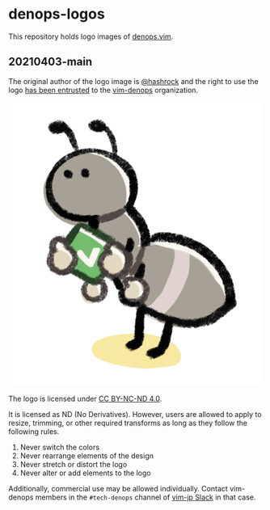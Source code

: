 # denops-logos

This repository holds logo images of [denops.vim](https://github.com/vim-denops/denops.vim).

## 20210403-main

The original author of the logo image is [@hashrock](https://github.com/hashrock) and the right to use the logo [has been entrusted](https://github.com/vim-denops/denops.vim/issues/2#issuecomment-927023822) to the [vim-denops](https://github.com/vim-denops) organization.

![denops logo 1](./20210403-main/denops.png)

The logo is licensed under [CC BY-NC-ND 4.0](https://creativecommons.org/licenses/by-nc-nd/4.0).

It is licensed as ND (No Derivatives). However, users are allowed to apply to resize, trimming, or other required transforms as long as they follow the following rules.

1. Never switch the colors
2. Never rearrange elements of the design
3. Never stretch or distort the logo
4. Never alter or add elements to the logo

Additionally, commercial use may be allowed individually. Contact vim-denops members in the `#tech-denops` channel of [vim-jp Slack](https://vim-jp.org/docs/chat.html) in that case.
